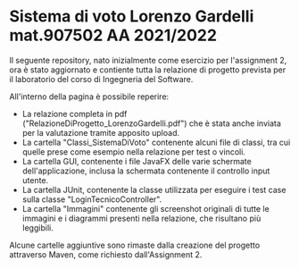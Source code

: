 # Sistema di voto    Lorenzo Gardelli mat.907502 AA 2021/2022

Il seguente repository, nato inizialmente come esercizio per l'assignment 2, ora è stato aggiornato e contiente tutta la relazione di progetto prevista per il laboratorio del corso di Ingegneria del Software.

All'interno della pagina è possibile reperire:
- La relazione completa in pdf ("RelazioneDiProgetto_LorenzoGardelli.pdf") che è stata anche inviata per la valutazione tramite apposito upload.
- La cartella "Classi_SistemaDiVoto" contenente alcuni file di classi, tra cui quelle prese come esempio nella relazione per test o vincoli.
- La cartella GUI, contenente i file JavaFX delle varie schermate dell'applicazione, inclusa la schermata contenente il controllo input utente.
- La cartella JUnit, contenente la classe utilizzata per eseguire i test case sulla classe "LoginTecnicoController".
- La cartella "Immagini" contenente gli screenshot originali di tutte le immagini e i diagrammi presenti nella relazione, che risultano più leggibili.

Alcune cartelle aggiuntive sono rimaste dalla creazione del progetto attraverso Maven, come richiesto dall'Assignment 2.
